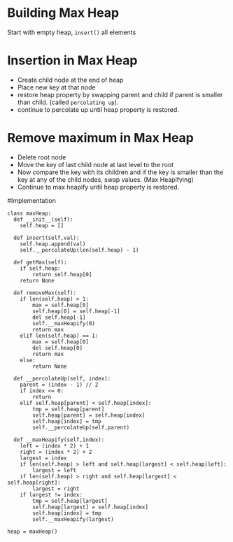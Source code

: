 # Building Max Heap
Start with empty heap, `insert()` all elements 

# Insertion in Max Heap
- Create child node at the end of heap
- Place new key at that node
- restore heap property by swapping parent and child if parent is smaller than child. (called `percolating up`).
- continue to percolate up until heap property is restored.

# Remove maximum in Max Heap
- Delete root node
- Move the key of last child node at last level to the root
- Now compare the key with its children and if the key is smaller than the key at any of the child nodes, swap values. (Max Heapifying)
- Continue to max heapify until heap property is restored.


#Implementation

```
class maxHeap:
  def __init__(self):
    self.heap = []
    
  def insert(self,val):
    self.heap.append(val)
    self.__percolateUp(len(self.heap) - 1)
  
  def getMax(self):
    if self.heap:
        return self.heap[0]
    return None
  
  def removeMax(self):
    if len(self.heap) > 1:
        max = self.heap[0]
        self.heap[0] = self.heap[-1]
        del self.heap[-1]
        self.__maxHeapify(0)
        return max
    elif len(self.heap) == 1:
        max = self.heap[0]
        del self.heap[0]
        return max
    else:
        return None
  
  def __percolateUp(self, index):
    parent = (index - 1) // 2
    if index <= 0:
        return
    elif self.heap[parent] < self.heap[index]:
        tmp = self.heap[parent]
        self.heap[parent] = self.heap[index]
        self.heap[index] = tmp
        self.__percolateUp(self,parent)
    
  def __maxHeapify(self,index):
    left = (index * 2) + 1
    right = (index * 2) + 2
    largest = index
    if len(self.heap) > left and self.heap[largest] < self.heap[left]:
        largest = left
    if len(self.heap) > right and self.heap[largest] < self.heap[right]:
        largest = right
    if largest != index:
        tmp = self.heap[largest]
        self.heap[largest] = self.heap[index]
        self.heap[index] = tmp
        self.__maxHeapify(largest)
  
heap = maxHeap()

```